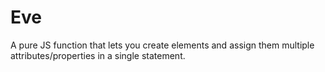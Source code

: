 # Eve
A pure JS function that lets you create elements and assign them multiple attributes/properties in a single statement. 
